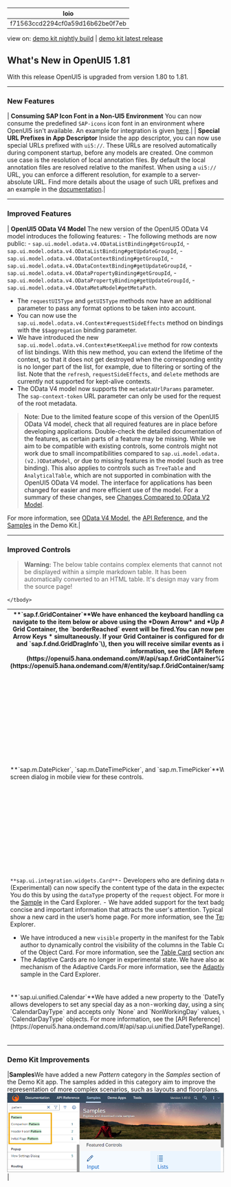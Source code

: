 <!-- loiof71563ccd2294cf0a59d16b62be0f7eb -->

| loio |
| -----|
| f71563ccd2294cf0a59d16b62be0f7eb |

<div id="loio">

view on: [demo kit nightly build](https://openui5nightly.hana.ondemand.com/#/topic/f71563ccd2294cf0a59d16b62be0f7eb) | [demo kit latest release](https://openui5.hana.ondemand.com/#/topic/f71563ccd2294cf0a59d16b62be0f7eb)</div>

## What's New in OpenUI5 1.81

With this release OpenUI5 is upgraded from version 1.80 to 1.81.

***

<a name="loiof71563ccd2294cf0a59d16b62be0f7eb__section_yxw_pxt_zcb"/>

### New Features

| **Consuming SAP Icon Font in a Non-UI5 Environment** You can now consume the predefined `SAP-icons` icon font in an environment where OpenUI5 isn't available. An example for integration is given [here](Icon_and_Icon_Pool_21ea0ea.md#loio21ea0ea94614480d9a910b2e93431291__section_whp_y2l_mmb).|
| **Special URL Prefixes in App Descriptor** Inside the app descriptor, you can now use special URLs prefixed with `ui5://`. These URLs are resolved automatically during component startup, before any models are created. One common use case is the resolution of local annotation files. By default the local annotation files are resolved relative to the manifest. When using a `ui5://` URL, you can enforce a different resolution, for example to a server-absolute URL. Find more details about the usage of such URL prefixes and an example in the [documentation](Descriptor_for_Applications,_Components,_and_Libraries_be0cf40.md#loiobe0cf40f61184b358b5faedaec98b2da__section_rmc_3xj_mmb).|

***

<a name="loiof71563ccd2294cf0a59d16b62be0f7eb__section_qwl_pb5_zcb"/>

### Improved Features

| **OpenUI5 OData V4 Model** The new version of the OpenUI5 OData V4 model introduces the following features: -   The following methods are now public:
    -   `sap.ui.model.odata.v4.ODataListBinding#getGroupId`,
    -   `sap.ui.model.odata.v4.ODataListBinding#getUpdateGroupId`,
    -   `sap.ui.model.odata.v4.ODataContextBinding#getGroupId`,
    -   `sap.ui.model.odata.v4.ODataContextBinding#getUpdateGroupId`,
    -   `sap.ui.model.odata.v4.ODataPropertyBinding#getGroupId`,
    -   `sap.ui.model.odata.v4.ODataPropertyBinding#getUpdateGroupId`,
    -   `sap.ui.model.odata.v4.ODataMetaModel#getMetaPath`.
-   The `requestUI5Type` and `getUI5Type` methods now have an additional parameter to pass any format options to be taken into account.
-   You can now use the `sap.ui.model.odata.v4.Context#requestSideEffects` method on bindings with the `$$aggregation` binding parameter.
-   We have introduced the new `sap.ui.model.odata.v4.Context#setKeepAlive` method for row contexts of list bindings. With this new method, you can extend the lifetime of the context, so that it does not get destroyed when the corresponding entity is no longer part of the list, for example, due to filtering or sorting of the list. Note that the `refresh`, `requestSideEffects`, and `delete` methods are currently not supported for kept-alive contexts.
-   The OData V4 model now supports the `metadataUrlParams` parameter. The `sap-context-token` URL parameter can only be used for the request of the root metadata.

 > Note:
> Due to the limited feature scope of this version of the OpenUI5 OData V4 model, check that all required features are in place before developing applications. Double-check the detailed documentation of the features, as certain parts of a feature may be missing. While we aim to be compatible with existing controls, some controls might not work due to small incompatibilities compared to `sap.ui.model.odata.(v2.)ODataModel`, or due to missing features in the model \(such as tree binding\). This also applies to controls such as `TreeTable` and `AnalyticalTable`, which are not supported in combination with the OpenUI5 OData V4 model. The interface for applications has been changed for easier and more efficient use of the model. For a summary of these changes, see [Changes Compared to OData V2 Model](Changes_Compared_to_OData_V2_Model_abd4d7c.md).
> 
> 

 For more information, see [OData V4 Model](OData_V4_Model_5de13cf.md), the [API Reference](https://openui5.hana.ondemand.com/#/api/sap.ui.model.odata.v4), and the [Samples](https://openui5.hana.ondemand.com/#/entity/sap.ui.model.odata.v4.ODataModel) in the Demo Kit.|

***

<a name="loiof71563ccd2294cf0a59d16b62be0f7eb__section_rqn_wd5_zcb"/>

### Improved Controls

 > **Warning:** The below table contains complex elements that cannot not be displayed within a simple markdown table. It has been automatically converted to an HTML table. It's design may vary from the source page!

<table>
	<thead>
		<tr>
			<th>**`sap.f.GridContainer`**We have enhanced the keyboard handling capabilities of the Grid Container. You can now navigate to the item below or above using the *Down Arrow* and *Up Arrow*. If you reach any of the borders of the Grid Container, the `borderReached` event will be fired.You can now perform drag-and-drop operations using * Ctrl Arrow Keys * simultaneously. If your Grid Container is configured for drag and drop \(has `sap.ui.core.dnd.DropInfo` and `sap.f.dnd.GridDragInfo`\), then you will receive similar events as if you were dragging with a mouse.For more information, see the [API Reference](https://openui5.hana.ondemand.com/#/api/sap.f.GridContainer%23methods/focusItem) and the [Sample](https://openui5.hana.ondemand.com/#/entity/sap.f.GridContainer/sample/sap.f.sample.GridContainerDragAndDrop).</th>
		<tr>
			<td>**`sap.m.DatePicker`, `sap.m.DateTimePicker`, and `sap.m.TimePicker`**We have aligned the visualization of the full-screen dialog in mobile view for these controls.</td>
			<td>**`sap.m.MessageView`**The grouping functionality in the `sap.m.MessageView` shows the messages in the order they were added to the control, or provided in the model. For more information, see the [API Reference](https://openui5.hana.ondemand.com/#/api/sap.m.MessageView). </td>
			<td>**`sap.m.PlanningCalendar`**-   We have introduced the option to add a third text row and multiple alternatives to display the appointment text. The third text row is available using the new `description` property of the `sap.ui.unified.CalendarAppointment` control. To specify the display of the appointment text, you can use the new `appointmentHeight` property of `sap.m.PlanningCalendar`. -   The new `appointmentRoundWidth` \(experimental\) property allows developers to avoid cell overlapping by rounding \(up or down\) the width of the appointments by half of a column. The `appointmentRoundWidth` has preset values `HalfColumn` or `None` \(default\) and can only be applied when the calendar interval type is `day` and the view shows more than 20 days.

For more information, see the [API Reference](https://openui5.hana.ondemand.com/#/api/sap.m.PlanningCalendar%23controlProperties) and the [Sample](https://openui5.hana.ondemand.com/#/entity/sap.m.PlanningCalendar/sample/sap.m.sample.PlanningCalendarAppointmentSizes).</td>
		</tr>
		<tr>
			<td>`**sap.ui.integration.widgets.Card**`-   Developers who are defining data requests in `sap.ui.integration.Extension` \(Experimental\) can now specify the content type of the data in the expected response \(XML along JSON are supported\). You do this by using the `dataType` property of the `request` object. For more information, see the [Card Extension](https://openui5.hana.ondemand.com/test-resources/sap/ui/integration/demokit/cardExplorer/webapp/index.html#/learn/features/extension) section and the [Sample](https://openui5.hana.ondemand.com/test-resources/sap/ui/integration/demokit/cardExplorer/webapp/index.html#/explore/extension/gettingData) in the Card Explorer. -   We have added support for the text badge \(experimental\), which can be used to display concise and important information that attracts the user's attention. Typical usage of the text badge is, for example, to show a new card in the user’s home page. For more information, see the [Text Badge](https://openui5.hana.ondemand.com/test-resources/sap/ui/integration/demokit/cardExplorer/webapp/index.html#/integrate/badge) section and the [Sample](https://openui5.hana.ondemand.com/test-resources/sap/ui/integration/demokit/cardExplorer/webapp/index.html#/explore/badge) in the Card Explorer.
 -   We have introduced a new `visible` property in the manifest for the Table Card and the Object Card, to allow the card author to dynamically control the visibility of the columns in the Table Card and visibility of the groups and group items of the Object Card. For more information, see the [Table Card](https://openui5.hana.ondemand.com/test-resources/sap/ui/integration/demokit/cardExplorer/webapp/index.html#/learn/types/table) section and the [Object Card](https://openui5.hana.ondemand.com/test-resources/sap/ui/integration/demokit/cardExplorer/webapp/index.html#/learn/types/object) sections in the Card Explorer.
 -   The Adaptive Cards are no longer in experimental state. We have also added an example of how to use the extension mechanism of the Adaptive Cards.For more information, see the [Adaptive Cards](https://openui5.hana.ondemand.com/test-resources/sap/ui/integration/demokit/cardExplorer/webapp/index.html#/learn/types/adaptive) section and the [Submit with Extension](https://openui5.hana.ondemand.com/test-resources/sap/ui/integration/demokit/cardExplorer/webapp/index.html#/explore/adaptive/extension) sample in the Card Explorer.
			</td>
		</tr>
		<tr>
			<td>**`sap.ui.unified.Calendar`**We have added a new property to the `DateTypeRange` class, called `secondaryType`. It allows developers to set any special day as a non-working day, using a single object. This new property is of type `CalendarDayType` and accepts only `None` and `NonWorkingDay` values, which can be combined with other `CalendarDayType` objects. For more information, see the [API Reference](https://openui5.hana.ondemand.com/#/api/sap.ui.unified.DateTypeRange).</td>
			<td>**`sap.ui.unified.FileUploader`**We have added a new `httpRequestMethod` \(experimental\) property to enable the file upload with both HTTP POST and HTTP PUT request methods according to the data service requirements. This new property accepts enumeration of type `sap.ui.unified.FileUploaderHttpRequestMethod`. For more information, see the [API Reference](https://openui5.hana.ondemand.com/#/api/sap.ui.unified.FileUploader).</td>
	</tbody>
</table>

***

<a name="loiof71563ccd2294cf0a59d16b62be0f7eb__section_r5v_3h5_zcb"/>

### Demo Kit Improvements

|**Samples**We have added a new *Pattern* category in the *Samples* section of the Demo Kit app. The samples added in this category aim to improve the representation of more complex scenarios, such as layouts and floorplans.![](loio5004e443d73749a48ba7926a0c0d6f69_HiRes.png)|


